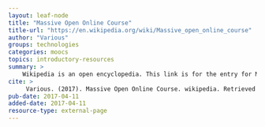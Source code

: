 ```yaml
---
layout: leaf-node
title: "Massive Open Online Course"
title-url: "https://en.wikipedia.org/wiki/Massive_open_online_course"
author: "Various"
groups: technologies
categories: moocs
topics: introductory-resources
summary: >
    Wikipedia is an open encyclopedia. This link is for the entry for Massive Open Online Course.
cite: >
     Various. (2017). Massive Open Online Course. wikipedia. Retrieved April 15, 2017 from: https://en.wikipedia.org/wiki/Massive_open_online_course
pub-date: 2017-04-11
added-date: 2017-04-11
resource-type: external-page
---
```


